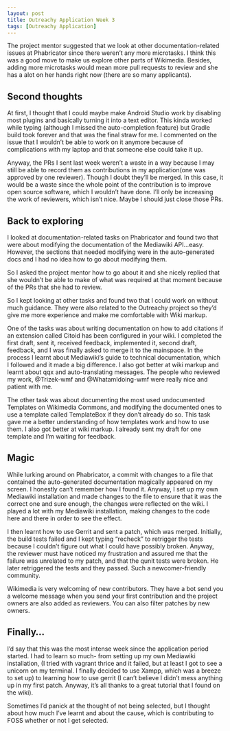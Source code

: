 ```yaml
---
layout: post
title: Outreachy Application Week 3
tags: [Outreachy Application]
---
```


The project mentor suggested that we look at other documentation-related issues at Phabricator since there weren’t any more microtasks. I think this was a good move to make us explore other parts of Wikimedia. Besides, adding more microtasks would mean more pull requests to review and she has a alot on her hands right now (there are so many applicants).

## Second thoughts

At first, I thought that I could maybe make Android Studio work by disabling most plugins and basically turning it into a text editor. This kinda worked while typing (although I missed the auto-completion feature) but Gradle build took forever and that was the final straw for me. I commented on the issue that I wouldn’t be able to work on it anymore because of complications with my laptop and that someone else could take it up.

Anyway, the PRs I sent last week weren’t a waste in a way because I may still be able to record them as contributions in my application(one was approved by one reviewer). Though I doubt they’ll be merged. In this case, it would be a waste since the whole point of the contribution is to improve open source software, which I wouldn’t have done. I’ll only be increasing the work of reviewers, which isn’t nice. Maybe I should just close those PRs.

## Back to exploring

I looked at documentation-related tasks on Phabricator and found two that were about modifying the documentation of the Mediawiki API…easy. However, the sections that needed modifying were in the auto-generated docs and I had no idea how to go about modifying them.

So I asked the project mentor how to go about it and she nicely replied that she wouldn’t be able to make of what was required at that moment because of the PRs that she had to review.

So I kept looking at other tasks and found two that I could work on without much guidance. They were also related to the Outreachy project so they’d give me more experience and make me comfortable with Wiki markup.

One of the tasks was about writing documentation on how to add citations if an extension called Citoid has been configured in your wiki. I completed the first draft, sent it, received feedback, implemented it, second draft, feedback, and I was finally asked to merge it to the mainspace. In the process I learnt about Mediawiki’s guide to technical documentation, which I followed and it made a big difference. I also got better at wiki markup and learnt about qqx and auto-translating messages. The people who reviewed my work, @Trizek-wmf and @WhatamIdoing-wmf were really nice and patient with me.

The other task was about documenting the most used undocumented Templates on Wikimedia Commons, and modifying the documented ones to use a template called TemplateBox if they don’t already do so. This task gave me a better understanding of how templates work and how to use them. I also got better at wiki markup. I already sent my draft for one template and I’m waiting for feedback.

## Magic

While lurking around on Phabricator, a commit with changes to a file that contained the auto-generated documentation magically appeared on my screen. I honestly can’t remember how I found it. Anyway, I set up my own Mediawiki installation and made changes to the file to ensure that it was the correct one and sure enough, the changes were reflected on the wiki. I played a lot with my Mediawiki installation, making changes to the code here and there in order to see the effect.

I then learnt how to use Gerrit and sent a patch, which was merged. Initially, the build tests failed and I kept typing “recheck” to retrigger the tests because I couldn’t figure out what I could have possibly broken. Anyway, the reviewer must have noticed my frustration and assured me that the failure was unrelated to my patch, and that the qunit tests were broken. He later retriggered the tests and they passed. Such a newcomer-friendly community.

Wikimedia is very welcoming of new contributors. They have a bot send you a welcome message when you send your first contribution and the project owners are also added as reviewers. You can also filter patches by new owners.

## Finally…

I’d say that this was the most intense week since the application period started. I had to learn so much- from setting up my own Mediawiki installation, (I tried with vagrant thrice and it failed, but at least I got to see a unicorn on my terminal. I finally decided to use Xampp, which was a breeze to set up) to learning how to use gerrit (I can’t believe I didn’t mess anything up in my first patch. Anyway, it’s all thanks to a great tutorial that I found on the wiki).

Sometimes I’d panick at the thought of not being selected, but I thought about how much I’ve learnt and about the cause, which is contributing to FOSS whether or not I get selected.